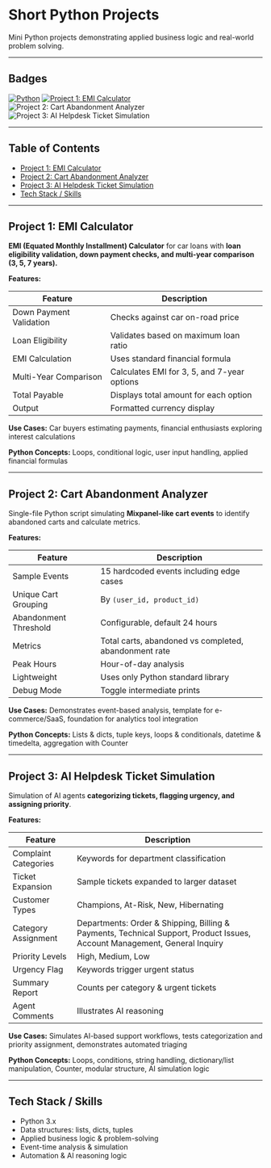# Short Python Projects

Mini Python projects demonstrating applied business logic and real-world problem solving.

---

## Badges
[![Python](https://img.shields.io/badge/Python-3.10-blue)](https://www.python.org/)
[![Project 1: EMI Calculator](https://img.shields.io/badge/EMI_Calculator-Completed-brightgreen)](./emi_calculator.py)
![Project 2: Cart Abandonment Analyzer](https://img.shields.io/badge/Cart_Analyzer-Completed-brightgreen)
![Project 3: AI Helpdesk Ticket Simulation](https://img.shields.io/badge/AI_Helpdesk-Completed-brightgreen)

---

## Table of Contents
- [Project 1: EMI Calculator](#project-1-emi-calculator)
- [Project 2: Cart Abandonment Analyzer](#project-2-cart-abandonment-analyzer)
- [Project 3: AI Helpdesk Ticket Simulation](#project-3-ai-helpdesk-ticket-simulation)
- [Tech Stack / Skills](#tech-stack--skills)

---

## Project 1: EMI Calculator
**EMI (Equated Monthly Installment) Calculator** for car loans with **loan eligibility validation, down payment checks, and multi-year comparison (3, 5, 7 years).**

**Features:**

| Feature | Description |
|---------|-------------|
| Down Payment Validation | Checks against car on-road price |
| Loan Eligibility | Validates based on maximum loan ratio |
| EMI Calculation | Uses standard financial formula |
| Multi-Year Comparison | Calculates EMI for 3, 5, and 7-year options |
| Total Payable | Displays total amount for each option |
| Output | Formatted currency display |

**Use Cases:** Car buyers estimating payments, financial enthusiasts exploring interest calculations  

**Python Concepts:** Loops, conditional logic, user input handling, applied financial formulas  

---

## Project 2: Cart Abandonment Analyzer
Single-file Python script simulating **Mixpanel-like cart events** to identify abandoned carts and calculate metrics.

**Features:**

| Feature | Description |
|---------|-------------|
| Sample Events | 15 hardcoded events including edge cases |
| Unique Cart Grouping | By `(user_id, product_id)` |
| Abandonment Threshold | Configurable, default 24 hours |
| Metrics | Total carts, abandoned vs completed, abandonment rate |
| Peak Hours | Hour-of-day analysis |
| Lightweight | Uses only Python standard library |
| Debug Mode | Toggle intermediate prints |

**Use Cases:** Demonstrates event-based analysis, template for e-commerce/SaaS, foundation for analytics tool integration  

**Python Concepts:** Lists & dicts, tuple keys, loops & conditionals, datetime & timedelta, aggregation with Counter  

---

## Project 3: AI Helpdesk Ticket Simulation
Simulation of AI agents **categorizing tickets, flagging urgency, and assigning priority**.

**Features:**

| Feature | Description |
|---------|-------------|
| Complaint Categories | Keywords for department classification |
| Ticket Expansion | Sample tickets expanded to larger dataset |
| Customer Types | Champions, At-Risk, New, Hibernating |
| Category Assignment | Departments: Order & Shipping, Billing & Payments, Technical Support, Product Issues, Account Management, General Inquiry |
| Priority Levels | High, Medium, Low |
| Urgency Flag | Keywords trigger urgent status |
| Summary Report | Counts per category & urgent tickets |
| Agent Comments | Illustrates AI reasoning |

**Use Cases:** Simulates AI-based support workflows, tests categorization and priority assignment, demonstrates automated triaging  

**Python Concepts:** Loops, conditions, string handling, dictionary/list manipulation, Counter, modular structure, AI simulation logic  

---

## Tech Stack / Skills
- Python 3.x  
- Data structures: lists, dicts, tuples  
- Applied business logic & problem-solving  
- Event-time analysis & simulation  
- Automation & AI reasoning logic
